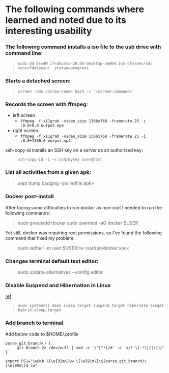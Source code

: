 # The following commands where learned and noted due to its interesting usability

### The following command installs a iso file to the usb drive with command line:
> ```sudo dd bs=4M if=ubuntu-20.04-desktop-amd64.iso of=/dev/sdc conv=fdatasync  status=progress```

### Starts a detached screen:
>```screen -dmS <scree-name> bash -c '<screen-command>'```

### Records the screen with ffmpeg:

* left screen
  * ```ffmpeg -f x11grab -video_size 1366x768 -framerate 25 -i :0.0+0,0 output.mp4```
* right screen
  * ```ffmpeg -f x11grab -video_size 1366x768 -framerate 25 -i :0.0+1366,0 output.mp4```

ssh-copy-id installs an SSH key on a server as an authorized key:
> ```ssh-copy-id -i ~/.ssh/mykey user@host```

### List all activities from a given apk:
>aapt dump badging <pulledfile.apk>

### Docker post-install
After facing some difficulties to run docker as non-root I needed to run the following commands:
> sudo groupadd docker
> sudo usermod -aG docker $USER

Yet still, docker was requiring root permissions, so I've found the following command that fixed my problem:

> sudo setfacl -m user:$USER:rw /var/run/docker.sock

### Changes terminal default text editor:
> sudo update-alternatives --config editor

### Disable Suspend and Hibernation in Linux
[ref](https://www.tecmint.com/disable-suspend-and-hibernation-in-linux/)  
> `sudo systemctl mask sleep.target suspend.target hibernate.target hybrid-sleep.target`


### Add branch to terminal
Add below code to $HOME/.profile
```shell
parse_git_branch() {
     git branch 2> /dev/null | sed -e '/^[^*]/d' -e 's/* \(.*\)/(\1)/'
}

export PS1="\u@\h \[\e[32m\]\w \[\e[91m\]\$(parse_git_branch)\[\e[00m\]$ \n"
```